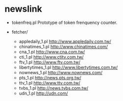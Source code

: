 newslink
========

* tokenfreq.pl
	Prototype of token frenquency counter.

* fetcher/
	* appledaily_1.pl	http://www.appledaily.com.tw/
	* chinatimes_1.pl	http://www.chinatimes.com/
	* cna_1.pl	http://www.cna.com.tw/
	* cti_1.pl	http://www.ctitv.com.tw/
	* ftv_1.pl	http://www.ftv.com.tw/
	* libertytimes_1.pl	http://www.libertytimes.com.tw/
	* nownews_1.pl	http://www.nownews.com/
	* pts_1.pl	http://news.pts.org.tw/
	* ttv_1.pl	http://www.ttv.com.tw/
	* tvbs_1.pl	http://news.tvbs.com.tw/
	* udn_1.pl	http://udn.com/
